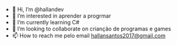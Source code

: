 - 👋 Hi, I’m @hallandev
- 👀 I’m interested in aprender a progrmar
- 🌱 I’m currently learning C#
- 💞️ I’m looking to collaborate on crianção de programas e games 
- 📫 How to reach me pelo email hallansantos2017@gmail.com

<!---
hallandev/hallandev is a ✨ special ✨ repository because its `README.md` (this file) appears on your GitHub profile.
You can click the Preview link to take a look at your changes.
--->
